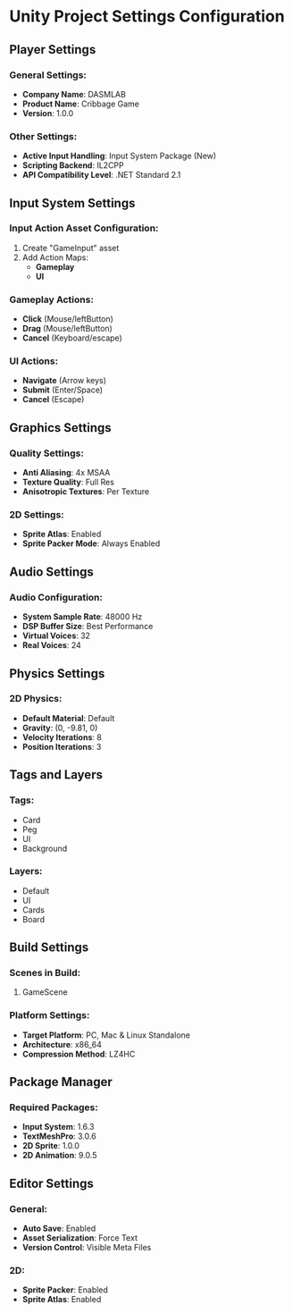 # Unity Project Settings Configuration

## Player Settings

### General Settings:
- **Company Name**: DASMLAB
- **Product Name**: Cribbage Game
- **Version**: 1.0.0

### Other Settings:
- **Active Input Handling**: Input System Package (New)
- **Scripting Backend**: IL2CPP
- **API Compatibility Level**: .NET Standard 2.1

## Input System Settings

### Input Action Asset Configuration:
1. Create "GameInput" asset
2. Add Action Maps:
   - **Gameplay**
   - **UI**

### Gameplay Actions:
- **Click** (Mouse/leftButton)
- **Drag** (Mouse/leftButton)
- **Cancel** (Keyboard/escape)

### UI Actions:
- **Navigate** (Arrow keys)
- **Submit** (Enter/Space)
- **Cancel** (Escape)

## Graphics Settings

### Quality Settings:
- **Anti Aliasing**: 4x MSAA
- **Texture Quality**: Full Res
- **Anisotropic Textures**: Per Texture

### 2D Settings:
- **Sprite Atlas**: Enabled
- **Sprite Packer Mode**: Always Enabled

## Audio Settings

### Audio Configuration:
- **System Sample Rate**: 48000 Hz
- **DSP Buffer Size**: Best Performance
- **Virtual Voices**: 32
- **Real Voices**: 24

## Physics Settings

### 2D Physics:
- **Default Material**: Default
- **Gravity**: (0, -9.81, 0)
- **Velocity Iterations**: 8
- **Position Iterations**: 3

## Tags and Layers

### Tags:
- Card
- Peg
- UI
- Background

### Layers:
- Default
- UI
- Cards
- Board

## Build Settings

### Scenes in Build:
1. GameScene

### Platform Settings:
- **Target Platform**: PC, Mac & Linux Standalone
- **Architecture**: x86_64
- **Compression Method**: LZ4HC

## Package Manager

### Required Packages:
- **Input System**: 1.6.3
- **TextMeshPro**: 3.0.6
- **2D Sprite**: 1.0.0
- **2D Animation**: 9.0.5

## Editor Settings

### General:
- **Auto Save**: Enabled
- **Asset Serialization**: Force Text
- **Version Control**: Visible Meta Files

### 2D:
- **Sprite Packer**: Enabled
- **Sprite Atlas**: Enabled 